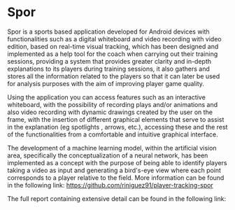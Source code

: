 # Spor

Spor is a sports based application developed for Android devices with functionalities such as a digital whiteboard and video recording with video edition, based on real-time visual tracking, which has been designed and implemented as a help tool for the coach when carrying out their training sessions, providing a system that provides greater clarity and in-depth explanations to its players during training sessions, it also gathers and stores all the information related to the players so that it can later be used for analysis purposes with the aim of improving player game quality.
 
Using the application you can access features such as an interactive whiteboard, with the possibility of recording plays and/or animations and also video recording with dynamic drawings created by the user on the frame, with the insertion of different graphical elements that serve to assist in the explanation (eg spotlights , arrows, etc.), accessing these and the rest of the functionalities from a comfortable and intuitive graphical interface.

The development of a machine learning model, within the artificial vision area, specifically the conceptualization of a neural network, has been implemented as a concept with the purpose of being able to identify players taking a video as input and generating a bird's-eye view where each point corresponds to a player relative to the field. More information can be found in the following link: https://github.com/riniguez91/player-tracking-spor

The full report containing extensive detail can be found in the following link: 
